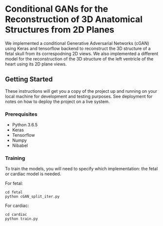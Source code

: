 # Conditional GANs for the Reconstruction of 3D Anatomical Structures from 2D Planes

We implemented a conditional Generative Adversarial Networks (cGAN) using Keras and tensorflow backend to reconstruct the 3D structure of a fetal skull from its correspodning 2D views.
We also implemented a different model for the reconstruction of the 3D structure of the left ventricle of the heart using its 2D plane views.

## Getting Started

These instructions will get you a copy of the project up and running on your local machine for development and testing purposes. See deployment for notes on how to deploy the project on a live system.

### Prerequisites

* Python 3.6.5
* Keras
* Tensorflow
* Numpy
* Nibabel

### Training

To train the models, you will need to specify which implementation: the fetal or cardiac model is needed.

For fetal:

```
cd fetal
python cGAN_split_iter.py
```

For cardiac:

```
cd cardiac
python train.py
```
